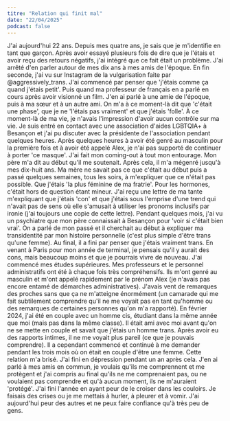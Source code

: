 ```yaml
---
titre: "Relation qui finit mal"
date: "22/04/2025"
podcast: false
---
```


J'ai aujourd'hui 22 ans. Depuis mes quatre ans, je sais que je m'identifie en tant que garçon. Après avoir essayé plusieurs fois de dire que je l'étais et avoir reçu des retours négatifs, j'ai intégré que ce fait était un problème. J'ai arrêté d'en parler autour de mes dix ans à mes amis de l'époque.
En fin seconde, j'ai vu sur Instagram de la vulgarisation faite par @aggressively_trans. J'ai commencé par penser que 'j'étais comme ça quand j'étais petit'. Puis quand ma professeur de français en a parlé en cours après avoir visionné un film. J'en ai parlé à une amie de l'époque, puis à ma sœur et à un autre ami. On m'a à ce moment-là dit que 'c'était une phase', que je ne 'l'étais pas vraiment' et que j'étais 'folle'.
À ce moment-là de ma vie, je n'avais l'impression d'avoir aucun contrôle sur ma vie. Je suis entré en contact avec une association d'aides LGBTQIA+ à Besançon et j'ai pu discuter avec la présidente de l'association pendant quelques heures. Après quelques heures à avoir été genré au masculin pour la première fois et à avoir été appelé Alex, je n'ai pas supporté de continuer à porter 'ce masque'. J'ai fait mon coming-out à tout mon entourage.
Mon père m'a dit au début qu'il me soutenait. Après cela, il m'a mégenré jusqu'à mes dix-huit ans. Ma mère ne savait pas ce que c'était au début puis a passé quelques semaines, tous les soirs, à m'expliquer que ce n'était pas possible. Que j'étais 'la plus féminine de ma fratrie'. Pour les hormones, c'était hors de question étant mineur.
J'ai reçu une lettre de ma tante m'expliquant que j'étais 'con' et que j'étais sous l'emprise d'une trend qui n'avait pas de sens où elle s'amusait à utiliser les pronoms inclusifs par ironie (j'ai toujours une copie de cette lettre).
Pendant quelques mois, j'ai vu un psychiatre que mon père connaissait à Besançon pour 'voir si c'était bien vrai'. On a parlé de mon passé et il cherchait au début à expliquer ma transidentité par mon histoire personnelle (c'est plus simple d'être trans qu'une femme). Au final, il a fini par penser que j'étais vraiment trans.
En venant à Paris pour mon année de terminal, je pensais qu'il y aurait des cons, mais beaucoup moins et que je pourrais vivre de nouveau. J'ai commencé mes études supérieures. Mes professeurs et le personnel administratifs ont été à chaque fois très compréhensifs. Ils m'ont genré au masculin et m'ont appelé rapidement par le prénom Alex (je n'avais pas encore entamé de démarches administratives).
J'avais vent de remarques des proches sans que ça ne m'atteigne énormément (un camarade qui me fait subtilement comprendre qu'il ne me voyait pas en tant qu'homme ou des remarques de certaines personnes qu'on m'a rapporté).
En février 2024, j'ai été en couple avec un homme cis, étudiant dans la même année que moi (mais pas dans la même classe). Il était ami avec moi avant qu'on ne se mette en couple et savait que j'étais un homme trans. Après avoir eu des rapports intimes, il ne me voyait plus pareil (ce que je pouvais comprendre). Il a cependant commencé et continué à me demander pendant les trois mois où on était en couple d'être une femme. Cette relation m'a brisé. J'ai fini en dépression pendant un an après cela.
J'en ai parlé à mes amis en commun, je voulais qu'ils me comprennent et me protègent et j'ai compris au final qu'ils ne me comprenaient pas, ou ne voulaient pas comprendre et qu'à aucun moment, ils ne m'auraient 'protégé'. J'ai fini l'année en ayant peur de le croiser dans les couloirs. Je faisais des crises ou je me mettais à hurler, à pleurer et à vomir.
J'ai aujourd'hui peur des autres et ne peux faire confiance qu'à très peu de gens.

